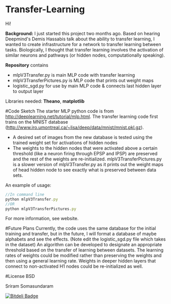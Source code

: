 # Transfer-Learning

Hi!

**Background:** I just started this project two months ago. Based on hearing Deepmind's Demis Hassabis talk about the ability to transfer learning, I wanted to create infrastructure for a network to transfer learning between tasks. Biologically, I thought that transfer learning involves the activation of similar neurons and pathways (or hidden nodes, computationally speaking).

**Repository** contains
- mlpV3Transfer.py is main MLP code with transfer learning
- mlpV3TransferPictures.py is MLP code that prints out weight maps
- logistic_sgd.py for use by main MLP code & connects last hidden layer to output layer

Libraries needed: **Theano**, **matplotlib**

#Code Sketch
The starter MLP python code is from http://deeplearning.net/tutorial/mlp.html.
The transfer learning code first trains on the MNIST database (http://www.iro.umontreal.ca/~lisa/deep/data/mnist/mnist.pkl.gz).
- A desired set of images from the new database is tested using the trained weight set for activations of hidden nodes
- The weights to the hidden nodes that were activated above a certain threshold (like a neuron firing through EPSP and IPSP) are preserved and the rest of the weights are re-initialized.
mlpV3TransferPictures.py is a slower version of mlpV3Transfer.py as it prints out the weight maps of head hidden node to see exactly what is preserved between data sets.


An example of usage:

```javascript
//In command line
python mlpV3Transfer.py
//OR
python mlpV3TransferPictures.py
```
For more information, see website.

#Future Plans
Currently, the code uses the same database for the initial training and transfer, but in the future, I will format a database of maybe alphabets and see the effects. (Note edit the logistic_sgd.py file which takes in the dataset)
An algorithm can be developed to designate an appropriate threshold based on the transfer of learning between datasets. The learning rates of weights could be modified rather than preserving the weights and then using a general learning rate. Weights in deeper hidden layers that connect to non-activated H1 nodes could be re-initialized as well.

#License
BSD

Sriram Somasundaram


[![Bitdeli Badge](https://d2weczhvl823v0.cloudfront.net/SriramS32/transfer-learning/trend.png)](https://bitdeli.com/free "Bitdeli Badge")

